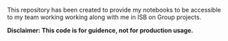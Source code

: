 This repository has been created to provide my notebooks to be accessible to my team working working along with me in ISB on Group projects.

__Disclaimer: This code is for guidence, not for production usage.__
